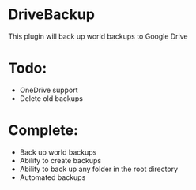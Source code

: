 # DriveBackup

This plugin will back up world backups to Google Drive

# Todo:
 - OneDrive support
 - Delete old backups
 
# Complete:
 - Back up world backups
 - Ability to create backups
 - Ability to back up any folder in the root directory
 - Automated backups